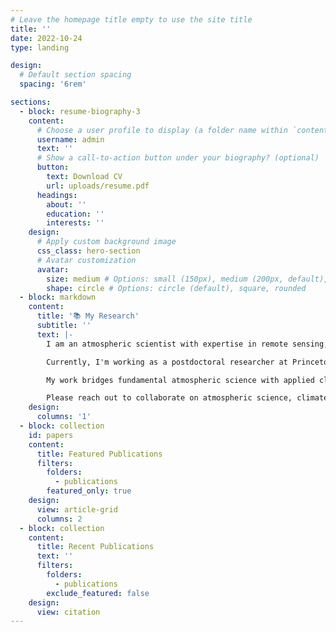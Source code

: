 ```yaml
---
# Leave the homepage title empty to use the site title
title: ''
date: 2022-10-24
type: landing

design:
  # Default section spacing
  spacing: '6rem'

sections:
  - block: resume-biography-3
    content:
      # Choose a user profile to display (a folder name within `content/authors/`)
      username: admin
      text: ''
      # Show a call-to-action button under your biography? (optional)
      button:
        text: Download CV
        url: uploads/resume.pdf
      headings:
        about: ''
        education: ''
        interests: ''
    design:
      # Apply custom background image
      css_class: hero-section
      # Avatar customization
      avatar:
        size: medium # Options: small (150px), medium (200px, default), large (320px), xl (400px), xxl (500px)
        shape: circle # Options: circle (default), square, rounded
  - block: markdown
    content:
      title: '📚 My Research'
      subtitle: ''
      text: |-
        I am an atmospheric scientist with expertise in remote sensing, climate modeling, and hydrological hazards. My research focuses on understanding atmospheric moisture dynamics, particularly elevated moist layers, and their representation in satellite observations and climate models.

        Currently, I'm working as a postdoctoral researcher at Princeton University and NOAA-GFDL, where I investigate the relationship between extreme precipitation and river flood changes under warming conditions. I'm also contributing to high-resolution land surface model inter-comparison projects and implementing orographic disaggregation schemes for precipitation.

        My work bridges fundamental atmospheric science with applied climate research, helping us better understand and predict hydrological hazards in a changing climate.

        Please reach out to collaborate on atmospheric science, climate modeling, or remote sensing projects! 🌦️
    design:
      columns: '1'
  - block: collection
    id: papers
    content:
      title: Featured Publications
      filters:
        folders:
          - publications
        featured_only: true
    design:
      view: article-grid
      columns: 2
  - block: collection
    content:
      title: Recent Publications
      text: ''
      filters:
        folders:
          - publications
        exclude_featured: false
    design:
      view: citation
---
```

